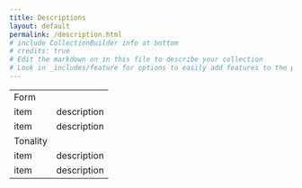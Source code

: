 ```yaml
---
title: Descriptions
layout: default
permalink: /description.html
# include CollectionBuilder info at bottom
# credits: true
# Edit the markdown on in this file to describe your collection
# Look in _includes/feature for options to easily add features to the page
---
```

<div class="table-container">
  <table id="item-table" class="table table-striped dataTable no-footer">
    <tbody>
      <tr><td class="table-head">Form</td></tr>
      <tr class="odd"><td>item</td>  <td>description</td></tr>
      <tr class="even"><td>item</td>  <td>description</td></tr>
      <tr><td class="table-head">Tonality</td></tr>
      <tr class="odd"><td>item</td>  <td>description</td></tr>
      <tr class="even"><td>item</td>  <td>description</td></tr>
    </tbody>
  </table>
</div>
